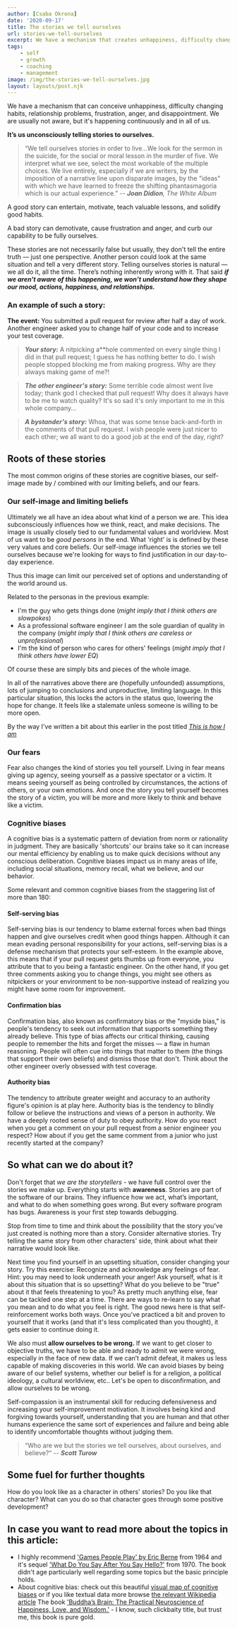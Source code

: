 ```yaml
---
author: [Csaba Okrona]
date: '2020-09-17'
title: The stories we tell ourselves
url: stories-we-tell-ourselves
excerpt: We have a mechanism that creates unhappiness, difficulty changing habits, relationship problems, frustration, anger and disappointment. We are usually not aware of this, but it is happening continuously and in all of us.
tags:
    - self
    - growth
    - coaching
    - management
image: /img/the-stories-we-tell-ourselves.jpg
layout: layouts/post.njk
---
```


We have a mechanism that can conceive unhappiness, difficulty changing habits, relationship problems, frustration, anger, and disappointment. We are usually not aware, but it's happening continuously and in all of us.

**It’s us unconsciously telling stories to ourselves.**

> “We tell ourselves stories in order to live...We look for the sermon in the suicide, for the social or moral lesson in the murder of five. We interpret what we see, select the most workable of the multiple choices. We live entirely, especially if we are writers, by the imposition of a narrative line upon disparate images, by the "ideas" with which we have learned to freeze the shifting phantasmagoria which is our actual experience.”
> -- <cite>_**Joan Didion**, The White Album_</cite>

A good story can entertain, motivate, teach valuable lessons, and solidify good habits.

A bad story can demotivate, cause frustration and anger, and curb our capability to be fully ourselves.

These stories are not necessarily false but usually, they don't tell the entire truth — just one perspective. Another person could look at the same situation and tell a very different story. Telling ourselves stories is natural — we all do it, all the time. There’s nothing inherently wrong with it. That said **_if we aren't aware of this happening, we won’t understand how they shape our mood, actions, happiness, and relationships._**


### An example of such a story:

**The event:** You submitted a pull request for review after half a day of work. Another engineer asked you to change half of your code and to increase your test coverage.

> **_Your story:_** A nitpicking a**hole commented on every single thing I did in that pull request; I guess he has nothing better to do. I wish people stopped blocking me from making progress. Why are they always making game of me?!

> **_The other engineer's story:_** Some terrible code almost went live today; thank god I checked that pull request! Why does it always have to be me to watch quality? It's so sad it's only important to me in this whole company...

> **_A bystander's story:_** Whoa, that was some tense back-and-forth in the comments of that pull request. I wish people were just nicer to each other; we all want to do a good job at the end of the day, right?


## Roots of these stories
The most common origins of these stories are cognitive biases, our self-image made by / combined with our limiting beliefs, and our fears.
### Our self-image and limiting beliefs
Ultimately we all have an idea about what kind of a person we are. This idea subconsciously influences how we think, react, and make decisions. The image is usually closely tied to our fundamental values and worldview. Most of us want to be _good persons_ in the end. What 'right' is is defined by these very values and core beliefs.
Our self-image influences the stories we tell ourselves because we're looking for ways to find justification in our day-to-day experience.

Thus this image can limit our perceived set of options and understanding of the world around us.

Related to the personas in the previous example:
* I'm the guy who gets things done (_might imply that I think others are slowpokes_)
* As a professional software engineer I am the sole guardian of quality in the company (_might imply that I think others are careless or unprofessional_)
* I'm the kind of person who cares for others' feelings (_might imply that I think others have lower EQ_)

Of course these are simply bits and pieces of the whole image.

In all of the narratives above there are (hopefully unfounded) assumptions, lots of jumping to conclusions and unproductive, limiting language. In this particular situation, this locks the actors in the status quo, lowering the hope for change. It feels like a stalemate unless someone is willing to be more open.

By the way I've written a bit about this earlier in the post titled [_This is how I am_](/this-is-how-i-am/)

### Our fears
Fear also changes the kind of stories you tell yourself. Living in fear means giving up agency, seeing yourself as a passive spectator or a victim. It means seeing yourself as being controlled by circumstances, the actions of others, or your own emotions. And once the story you tell yourself becomes the story of a victim, you will be more and more likely to think and behave like a victim.

### Cognitive biases
A cognitive bias is a systematic pattern of deviation from norm or rationality in judgment.
They are basically 'shortcuts' our brains take so it can increase our mental efficiency by enabling us to make quick decisions without any conscious deliberation.
Cognitive biases impact us in many areas of life, including social situations, memory recall, what we believe, and our behavior.

Some relevant and common cognitive biases from the staggering list of more than 180:
#### Self-serving bias
Self-serving bias is our tendency to blame external forces when bad things happen and give ourselves credit when good things happen. Although it can mean evading personal responsibility for your actions, self-serving bias is a defense mechanism that protects your self-esteem. In the example above, this means that if your pull request gets thumbs up from everyone, you attribute that to you being a fantastic engineer. On the other hand, if you get three comments asking you to change things, you might see others as nitpickers or your environment to be non-supportive instead of realizing you might have some room for improvement.
#### Confirmation bias
Confirmation bias, also known as confirmatory bias or the "myside bias," is people's tendency to seek out information that supports something they already believe. This type of bias affects our critical thinking, causing people to remember the hits and forget the misses — a flaw in human reasoning. People will often cue into things that matter to them (the things that support their own beliefs) and dismiss those that don't. Think about the other engineer overly obsessed with test coverage.
#### Authority bias
The tendency to attribute greater weight and accuracy to an authority figure's opinion is at play here. Authority bias is the tendency to blindly follow or believe the instructions and views of a person in authority. We have a deeply rooted sense of duty to obey authority. How do you react when you get a comment on your pull request from a senior engineer you respect? How about if you get the same comment from a junior who just recently started at the company?


## So what can we do about it?
Don't forget that _we are the storytellers_ - we have full control over the stories we make up.
Everything starts with **awareness**.
Stories are part of the software of our brains. They influence how we act, what’s important, and what to do when something goes wrong. But every software program has bugs. Awareness is your first step towards debugging.

Stop from time to time and think about the possibility that the story you've just created is nothing more than a story. Consider alternative stories. Try telling the same story from other characters' side, think about what their narrative would look like.

Next time you find yourself in an upsetting situation, consider changing your story. Try this exercise:
Recognize and acknowledge any feelings of fear. Hint: you may need to look underneath your anger!
Ask yourself, what is it about this situation that is so upsetting? What do you believe to be "true" about it that feels threatening to you?
As pretty much anything else, fear can be tackled one step at a time. There are ways to re-learn to say what you mean and to do what you feel is right. The good news here is that self-reinforcement works both ways. Once you've practiced a bit and proven to yourself that it works (and that it's less complicated than you thought), it gets easier to continue doing it.

We also must **allow ourselves to be wrong.** If we want to get closer to objective truths, we have to be able and ready to admit we were wrong, especially in the face of new data. If we can’t admit defeat, it makes us less capable of making discoveries in this world. We can avoid biases by being aware of our belief systems, whether our belief is for a religion, a political ideology, a cultural worldview, etc.. Let's be open to disconfirmation, and allow ourselves to be wrong.

Self-compassion is an instrumental skill for reducing defensiveness and increasing your self-improvement motivation. It involves being kind and forgiving towards yourself, understanding that you are human and that other humans experience the same sort of experiences and failure and being able to identify uncomfortable thoughts without judging them.

> “Who are we but the stories we tell ourselves, about ourselves, and believe?“
> -- <cite>_**Scott Turow**_</cite>


## Some fuel for further thoughts
How do you look like as a character in others' stories? Do you like that character? What can you do so that character goes through some positive development?

## In case you want to read more about the topics in this article:
* I highly recommend ['Games People Play' by Eric Berne](http://www.ericberne.com/games-people-play/) from 1964 and it's sequel ['What Do You Say After You Say Hello?'](http://www.ericberne.com/what-do-you-say-after-you-say-hello/) from 1970. The book didn't age particularly well regarding some topics but the basic principle holds.
* About cognitive bias: check out this beautiful [visual map of cognitive biases](https://www.visualcapitalist.com/wp-content/uploads/2017/09/cognitive-bias-infographic.html) or if you like textual data more browse [the relevant Wikipedia article](https://en.wikipedia.org/wiki/List_of_cognitive_biases)
The book ['Buddha’s Brain: The Practical Neuroscience of Happiness, Love, and Wisdom.'](https://www.rickhanson.net/books/buddhas-brain/) - I know, such clickbaity title, but trust me, this book is pure gold.

